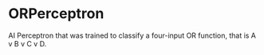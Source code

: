 # ORPerceptron
AI Perceptron that was trained to classify a four-input OR function, that is  A v B v C v D. 
